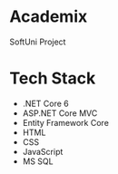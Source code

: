 # Academix
 SoftUni Project
# Tech Stack
- .NET Core 6
- ASP.NET Core MVC
- Entity Framework Core
- HTML
- CSS
- JavaScript
- MS SQL
